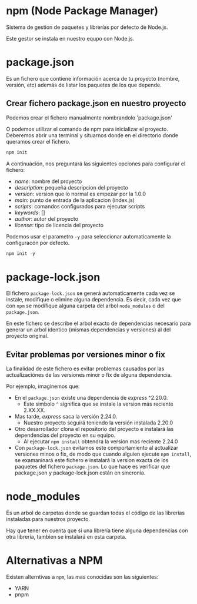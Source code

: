 # npm (Node Package Manager)

Sistema de gestion de paquetes y librerías por defecto de Node.js.

Este gestor se instala en nuestro equpo con Node.js.

# package.json

Es un fichero que contiene información acerca de tu proyecto (nombre, versión, etc) además de listar los paquetes de los que depende.

## Crear fichero package.json en nuestro proyecto

Podemos crear el fichero manualmente nombrandolo 'package.json'

O podemos utilizar el comando de npm para inicializar el proyecto. Deberemos abrir una terminal y situarnos donde en el directorio donde queramos crear el fichero.

```js
npm init
```

A continuación, nos preguntará las siguientes opciones para configurar el fichero:

- _name_: nombre del proyecto
- _description_: pequeña descripcion del proyecto
- _version_: version que lo normal es empezar por la 1.0.0
- _main_: punto de entrada de la aplicacion (index.js)
- _scripts_: comandos configurados para ejecutar scripts
- _keywords_: []
- _author_: autor del proyecto
- _license_: tipo de licencia del proyecto

Podemos usar el parametro `-y` para seleccionar automaticamente la configuracón por defecto.

```js
npm init -y
```

# package-lock.json

El fichero `package-lock.json` se generá automaticamente cada vez se instale, modifique o elimine alguna dependencia. Es decir, cada vez que con `npm` se modifique alguna carpeta del arbol `node_modules` o del `package.json`.

En este fichero se describe el arbol exacto de dependencias necesario para generar un arbol identico (mismas dependencias y versiones) al del proyecto original.

## Evitar problemas por versiones minor o fix

La finalidad de este fichero es evitar problemas causados por las actualizaciónes de las versiones minor o fix de alguna dependencia.

Por ejemplo, imaginemos que:

- En el `package.json` existe una dependencia de _express_ ^2.20.0.
  - Este simbolo `^` significa que se instale la version más reciente 2.XX.XX.
- Mas tarde, _express_ saca la versión 2.24.0.
  - Nuestro proyecto seguirá teniendo la versión instalada 2.20.0
- Otro desarrollador clona el repositorio del proyecto e instalará las dependencias del proyecto en su equipo.
  - Al ejecutar `npm install` obtendra la version mas reciente 2.24.0
- Con `package-lock.json` evitamos este comportamiento al actualizar versiones minos o fix, de modo que cuando alguien ejecute `npm install`, se examaninará este fichero e instalará la version exacta de los paquetes del fichero `package.json`. Lo que hace es verificar que package.json y package-lock.json están en sincronía.

# node_modules

Es un arbol de carpetas donde se guardan todas el código de las librerías instaladas para nuestros proyecto.

Hay que tener en cuenta que si una librería tiene alguna dependencias con otra librería, tambien se instalará en esta carpeta.

# Alternativas a NPM

Existen alterntivas a `npm`, las mas conocidas son las siguientes:

- YARN
- pnpm
